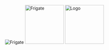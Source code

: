 <img src="profile/frigate-intro.png" alt="Frigate" />

<img src="https://github.com/frigate-apps/Frigate/raw/main/Frigate-Logo.png" alt="Frigate" height="128" />

<img src="Frigate-Logo.png" alt="Logo" height="128">
